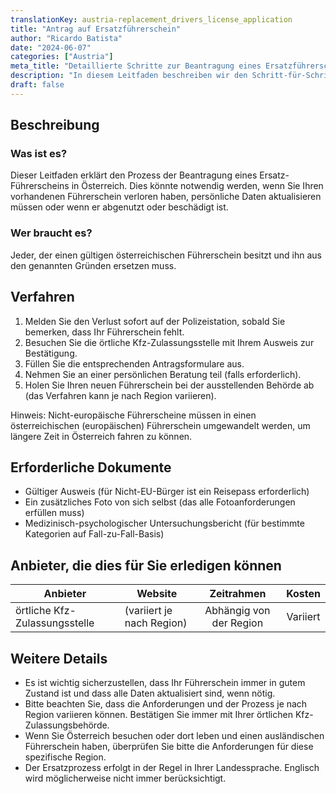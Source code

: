 ```yaml
---
translationKey: austria-replacement_drivers_license_application
title: "Antrag auf Ersatzführerschein"
author: "Ricardo Batista"
date: "2024-06-07"
categories: ["Austria"]
meta_title: "Detaillierte Schritte zur Beantragung eines Ersatzführerscheins in Österreich"
description: "In diesem Leitfaden beschreiben wir den Schritt-für-Schritt-Prozess zur Beantragung eines Ersatzführerscheins in Österreich."
draft: false
---
```


## Beschreibung
### Was ist es?
Dieser Leitfaden erklärt den Prozess der Beantragung eines Ersatz-Führerscheins in Österreich. Dies könnte notwendig werden, wenn Sie Ihren vorhandenen Führerschein verloren haben, persönliche Daten aktualisieren müssen oder wenn er abgenutzt oder beschädigt ist.

### Wer braucht es?
Jeder, der einen gültigen österreichischen Führerschein besitzt und ihn aus den genannten Gründen ersetzen muss.

## Verfahren
1. Melden Sie den Verlust sofort auf der Polizeistation, sobald Sie bemerken, dass Ihr Führerschein fehlt.
2. Besuchen Sie die örtliche Kfz-Zulassungsstelle mit Ihrem Ausweis zur Bestätigung.
3. Füllen Sie die entsprechenden Antragsformulare aus.
4. Nehmen Sie an einer persönlichen Beratung teil (falls erforderlich).
5. Holen Sie Ihren neuen Führerschein bei der ausstellenden Behörde ab (das Verfahren kann je nach Region variieren).

Hinweis: Nicht-europäische Führerscheine müssen in einen österreichischen (europäischen) Führerschein umgewandelt werden, um längere Zeit in Österreich fahren zu können.

## Erforderliche Dokumente
- Gültiger Ausweis (für Nicht-EU-Bürger ist ein Reisepass erforderlich)
- Ein zusätzliches Foto von sich selbst (das alle Fotoanforderungen erfüllen muss)
- Medizinisch-psychologischer Untersuchungsbericht (für bestimmte Kategorien auf Fall-zu-Fall-Basis)

## Anbieter, die dies für Sie erledigen können

| Anbieter                |           Website         |       Zeitrahmen      |        Kosten        |
| ---------------------- | -------------------- | :-------------:   | :-------------: |
| örtliche Kfz-Zulassungsstelle |  (variiert je nach Region) |  Abhängig von der Region |  Variiert            |

## Weitere Details
- Es ist wichtig sicherzustellen, dass Ihr Führerschein immer in gutem Zustand ist und dass alle Daten aktualisiert sind, wenn nötig.
- Bitte beachten Sie, dass die Anforderungen und der Prozess je nach Region variieren können. Bestätigen Sie immer mit Ihrer örtlichen Kfz-Zulassungsbehörde.
- Wenn Sie Österreich besuchen oder dort leben und einen ausländischen Führerschein haben, überprüfen Sie bitte die Anforderungen für diese spezifische Region.
- Der Ersatzprozess erfolgt in der Regel in Ihrer Landessprache. Englisch wird möglicherweise nicht immer berücksichtigt.